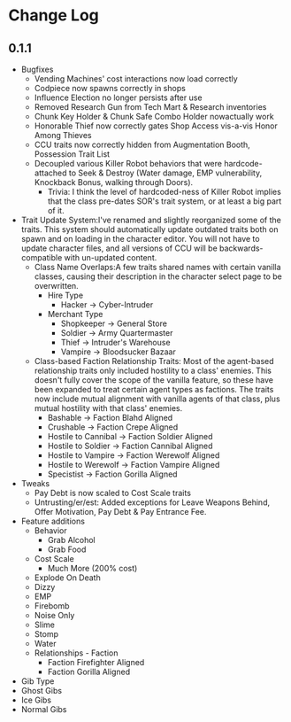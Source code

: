 ﻿#   Change Log

##      0.1.1
- Bugfixes
  - Vending Machines' cost interactions now load correctly
  - Codpiece now spawns correctly in shops
  - Influence Election no longer persists after use
  - Removed Research Gun from Tech Mart & Research inventories
  - Chunk Key Holder & Chunk Safe Combo Holder nowactually work
  - Honorable Thief now correctly gates Shop Access vis-a-vis Honor Among Thieves
  - CCU traits now correctly hidden from Augmentation Booth, Possession Trait List
  - Decoupled various Killer Robot behaviors that were hardcode-attached to Seek & Destroy (Water damage, EMP vulnerability, Knockback Bonus, walking through Doors). 
    - Trivia: I think the level of hardcoded-ness of Killer Robot implies that the class pre-dates SOR's trait system, or at least a big part of it.
- Trait Update System:I've renamed and slightly reorganized some of the traits. This system should automatically update outdated traits both on spawn and on loading in the character editor. You will not have to update character files, and all versions of CCU will be backwards-compatible with un-updated content.
  - Class Name Overlaps:A few traits shared names with certain vanilla classes, causing their description in the character select page to be overwritten.
    - Hire Type
      - Hacker → Cyber-Intruder
    - Merchant Type
      - Shopkeeper → General Store
      - Soldier → Army Quartermaster
      - Thief → Intruder's Warehouse
      - Vampire → Bloodsucker Bazaar
  - Class-based Faction Relationship Traits: Most of the agent-based relationship traits only included hostility to a class' enemies. This doesn't fully cover the scope of the vanilla feature, so these have been expanded to treat certain agent types as factions. The traits now include mutual alignment with vanilla agents of that class, plus mutual hostility with that class' enemies.
    - Bashable → Faction Blahd Aligned
    - Crushable → Faction Crepe Aligned
    - Hostile to Cannibal → Faction Soldier Aligned
    - Hostile to Soldier → Faction Cannibal Aligned
    - Hostile to Vampire → Faction Werewolf Aligned
    - Hostile to Werewolf → Faction Vampire Aligned
    - Specistist → Faction Gorilla Aligned
- Tweaks
  - Pay Debt is now scaled to Cost Scale traits
  - Untrusting/er/est: Added exceptions for Leave Weapons Behind, Offer Motivation, Pay Debt & Pay Entrance Fee.
- Feature additions
  - Behavior
    - Grab Alcohol
    - Grab Food
  - Cost Scale
    - Much More (200% cost)
  - Explode On Death
   - Dizzy
   - EMP
   - Firebomb
   - Noise Only
   - Slime
   - Stomp
   - Water
  - Relationships - Faction
    - Faction Firefighter Aligned
    - Faction Gorilla Aligned 
- Gib Type
- Ghost Gibs
- Ice Gibs
- Normal Gibs